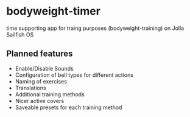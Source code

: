 # bodyweight-timer

time supporting app for traing purposes (bodyweight-training) on Jolla Sailfish OS

## Planned features
* Enable/Disable Sounds
* Configuration of bell types for different actions
* Naming of exercises
* Translations
* Additional training methods
* Nicer active covers
* Saveable presets for each training method
